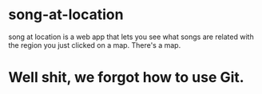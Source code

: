 # song-at-location
song at location is a web app that lets you see what songs are related with the region you just clicked on a map. There's a map.

# Well shit, we forgot how to use Git.
